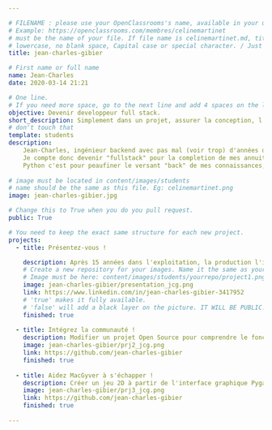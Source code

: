 ```yaml
---

# FILENAME : please use your OpenClassrooms's name, available in your url.
# Example: https://openclassrooms.com/membres/celinemartinet
# must be the name of your file. If file name is celinemartinet.md, title is celinemartinet.
# lowercase, no blank space, Capital case or special character. / Just 2 verify smth
title: jean-charles-gibier

# First name or full name
name: Jean-Charles
date: 2020-03-14 21:21

# One line.
# If you need more space, go to the next line and add 4 spaces on the left, as in 'description'.
objective: Devenir developpeur full stack.
short_description: Simplement dans un projet, assurer la conception, l'Ux, le modele, les tests, le developpement, le déploiement, la maintenance, l'architecture, les choix d'infrastructure, le café les pizzas et l'addition SVP 
# don't touch that
template: students
description:
    Jean-Charles, ingénieur backend avec pas mal (voir trop) d'années d'expérience mais nécessitant une remise à niveau inévitable dans ce métier.
    Je compte donc devenir "fullstack" pour la completion de mes annuités ou de mes points je ne sais plus bien :-) 
    Python c'est pour peaufiner le versant "back" de mes connaissances, pour le "front" je verrais après. 
    
# image must be located in content/images/students
# name should be the same as this file. Eg: celinemartinet.png
image: jean-charles-gibier.jpg

# Change this to True when you do you pull request.
public: True

# You need to keep the exact same structure for each new project.
projects:
  - title: Présentez-vous !

    description: Après 15 années dans l'exploitation, la production l'intégration, la gestion d'infrastructure et le développement, je souhaite exercer en tant que "full-stack" Connaissances métier : Archivage électronique, dématérialisation, certification numérique, métiers de la paye, traitements graphiques, numérisation, intégration de services internet / IT, SOA, imagerie 2D, ... Compétences :  Java, & scripting (Perl, Bash,. Python, PowerShell) Reploiement Cloud (AWS/Docker/Git).
    # Create a new repository for your images. Name it the same as your nickname and profile picture.
    # Image must be here: content/images/students/yourrepo/project1.png
    image: jean-charles-gibier/presentation_jcg.png
    link: https://www.linkedin.com/in/jean-charles-gibier-3417952
    # 'true' makes it fully available.
    # 'false' will add a black layer on the picture. IT WILL BE PUBLIC!
    finished: true
    
  - title: Intégrez la communauté !
    description: Modifier un projet Open Source pour comprendre le fonctionnement de Git, de Github et des pullreques
    image: jean-charles-gibier/prj2_jcg.png
    link: https://github.com/jean-charles-gibier
    finished: true
    
  - title: Aidez MacGyver à s'échapper !
    description: Créer un jeu 2D à partir de l'interface graphique Pygame en respectant les bonnes pratiques du langage.
    image: jean-charles-gibier/prj3_jcg.png
    link: https://github.com/jean-charles-gibier
    finished: true
    
---
```

